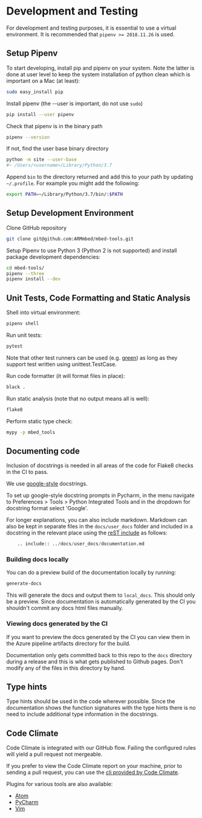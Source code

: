# Development and Testing

For development and testing purposes, it is essential to use a virtual environment. It is recommended that `pipenv >= 2018.11.26` is used.

## Setup Pipenv

To start developing, install pip and pipenv on your system. Note the latter is done at user level to keep the system installation of python clean which is important on a Mac (at least):

```bash
sudo easy_install pip
```

Install pipenv (the --user is important, do not use `sudo`)

```bash
pip install --user pipenv
```

Check that pipenv is in the binary path

```bash
pipenv --version
```

If not, find the user base binary directory

```bash
python -m site --user-base
#~ /Users/<username>/Library/Python/3.7
```

Append `bin` to the directory returned and add this to your path by updating `~/.profile`. For example you might add the following:

```bash
export PATH=~/Library/Python/3.7/bin/:$PATH
```

## Setup Development Environment

Clone GitHub repository

```bash
git clone git@github.com:ARMmbed/mbed-tools.git
```

Setup Pipenv to use Python 3 (Python 2 is not supported) and install package development dependencies:

```bash
cd mbed-tools/
pipenv --three
pipenv install --dev
```

## Unit Tests, Code Formatting and Static Analysis

Shell into virtual environment:

```bash
pipenv shell
```

Run unit tests:

```bash
pytest
```
Note that other test runners can be used (e.g. [green](https://github.com/CleanCut/green)) 
as long as they support test written using unittest.TestCase.


Run code formatter (it will format files in place):

```bash
black .
```

Run static analysis (note that no output means all is well):

```bash
flake8
```

Perform static type check:

```bash
mypy -p mbed_tools
```

## Documenting code

Inclusion of docstrings is needed in all areas of the code for Flake8 
checks in the CI to pass.

We use [google-style](http://google.github.io/styleguide/pyguide.html#381-docstrings) 
docstrings. 

To set up google-style docstring prompts in Pycharm, in the menu navigate to 
Preferences > Tools > Python Integrated Tools and in the dropdown for docstring
format select 'Google'.

For longer explanations, you can also include markdown. Markdown can also be 
kept in separate files in the `docs/user_docs` folder and included in a docstring in the 
relevant place using the [reST include](https://docutils.sourceforge.io/docs/ref/rst/directives.html#including-an-external-document-fragment) as follows:

```python
    .. include:: ../docs/user_docs/documentation.md
```

### Building docs locally

You can do a preview build of the documentation locally by running:

```bash
generate-docs
```

This will generate the docs and output them to `local_docs`.
This should only be a preview. Since documentation is automatically generated 
by the CI you shouldn't commit any docs html files manually.

### Viewing docs generated by the CI

If you want to preview the docs generated by the CI you can view them in 
the Azure pipeline artifacts directory for the build.

Documentation only gets committed back to this repo to the `docs`
directory during a release and this is what gets published to Github pages.
Don't modify any of the files in this directory by hand.

## Type hints

Type hints should be used in the code wherever possible. Since the 
documentation shows the function signatures with the type hints 
there is no need to include additional type information in the docstrings.


## Code Climate

Code Climate is integrated with our GitHub flow. Failing the configured rules will yield a pull request not mergeable.

If you prefer to view the Code Climate report on your machine, prior to sending a pull request, you can use the [cli provided by Code Climate](https://docs.codeclimate.com/docs/command-line-interface).

Plugins for various tools are also available:
  - [Atom](https://docs.codeclimate.com/docs/code-climate-atom-package)
  - [PyCharm](https://plugins.jetbrains.com/plugin/13306-code-cleaner-with-code-climate-cli)
  - [Vim](https://docs.codeclimate.com/docs/vim-plugin)
